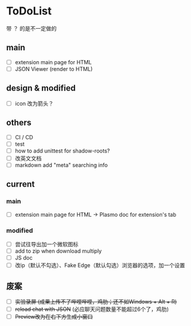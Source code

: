 # ToDoList

带 ？ 的是不一定做的

## main

- [ ] extension main page for HTML
- [ ] JSON Viewer (render to HTML)

## design & modified

- [ ] icon 改为箭头？

## others

- [ ] CI / CD
- [ ] test
- [ ] how to add unittest for shadow-roots?
- [ ] 改英文文档
- [ ] markdown add "meta" searching info

## current

### main

- [ ] extension main page for HTML -> Plasmo doc for extension's tab

### modified

- [ ] 尝试往导出加一个微软图标
- [ ] add to zip when download multiply
- [ ] JS doc
- [ ] 改ip（默认不勾选）、Fake Edge（默认勾选）浏览器的选项，加一个设置

## 废案

- [ ] ~~实验录屏 (成果上传不了哔哩哔哩，鸡肋；还不如Windows + Alt + R)~~
- [ ] ~~reload chat with JSON~~ (必应聊天问题数量不能超过6个了，鸡肋)
- [ ] ~~Preview改为在右下方生成小窗口~~
